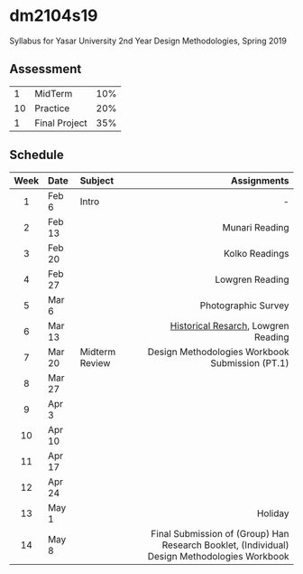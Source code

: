 # dm2104s19
Syllabus for Yasar University 2nd Year Design Methodologies, Spring 2019

## Assessment

| | | |
|-|-|-|
|1| MidTerm  |10%|
|10| Practice |20%|
|1| Final Project |35%|


## Schedule

| Week | Date | Subject | Assignments |
|:---:|:-------------|:-------------| -----:|
| 1 | Feb 6 | Intro | - |
| 2 | Feb 13 |  | Munari Reading |
| 3 | Feb 20 |  | Kolko Readings |
| 4 | Feb 27 |  | Lowgren Reading |
| 5 | Mar 6 |  | Photographic Survey |
| 6 | Mar 13 |  | [Historical Resarch](https://github.com/ixd-izmir/), Lowgren Reading |
| 7 | Mar 20 | Midterm Review | Design Methodologies Workbook Submission (PT.1) |
| 8 | Mar 27 |  | |
| 9 | Apr 3  |  | |
| 10 | Apr 10  |  | |
| 11 | Apr 17  |  | |
| 12 | Apr 24  |  | |
| 13 | May 1  |  | Holiday |
| 14 | May 8  |  | Final Submission of (Group) Han Research Booklet, (Individual) Design Methodologies Workbook|

